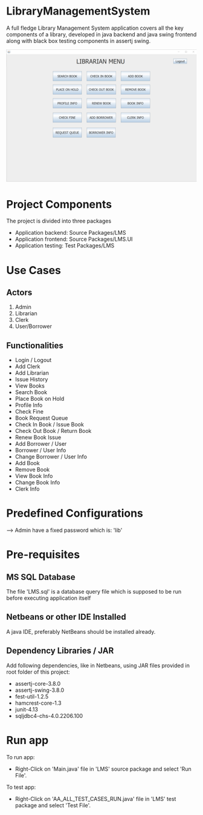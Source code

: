 # LibraryManagementSystem
A full fledge Library Management System application covers all the key components of a library, developed in java backend and java swing frontend along with black box testing components in assertj swing.

![alt Sample Librarian Home UI](https://github.com/muhammadmoiza/LibraryManagementSystem/blob/master/LibrarianUISample.png?raw=true)

# Project Components
The project is divided into three packages
- Application backend:   Source Packages/LMS
- Application frontend:  Source Packages/LMS.UI
- Application testing:   Test Packages/LMS

# Use Cases
## Actors
1. Admin
2. Librarian
3. Clerk
4. User/Borrower
## Functionalities
- Login / Logout
- Add Clerk
- Add Librarian
- Issue History
- View Books
- Search Book
- Place Book on Hold
- Profile Info
- Check Fine
- Book Request Queue
- Check In Book / Issue Book
- Check Out Book / Return Book
- Renew Book Issue
- Add Borrower / User
- Borrower / User Info
- Change Borrower / User Info
- Add Book
- Remove Book
- View Book Info
- Change Book Info
- Clerk Info

# Predefined Configurations
--> Admin have a fixed password which is: 'lib'

# Pre-requisites
## MS SQL Database
The file 'LMS.sql' is a database query file which is supposed to be run before executing application itself
## Netbeans or other IDE Installed
A java IDE, preferably NetBeans should be installed already.
## Dependency Libraries / JAR
Add following dependencies, like in Netbeans, using JAR files provided in root folder of this project:
- assertj-core-3.8.0
- assertj-swing-3.8.0
- fest-util-1.2.5
- hamcrest-core-1.3
- junit-4.13
- sqljdbc4-chs-4.0.2206.100

# Run app
To run app:
- Right-Click on 'Main.java' file in 'LMS' source package and select 'Run File'.

To test app:
- Right-Click on 'AA_ALL_TEST_CASES_RUN.java' file in 'LMS' test package and select 'Test File'.
